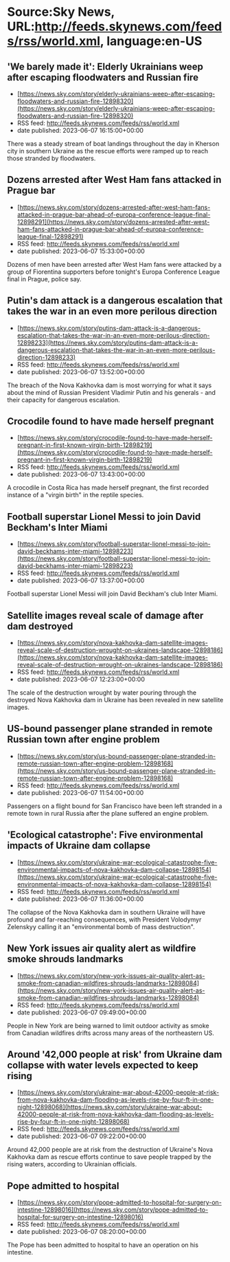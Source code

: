 # Source:Sky News, URL:http://feeds.skynews.com/feeds/rss/world.xml, language:en-US

## 'We barely made it': Elderly Ukrainians weep after escaping floodwaters and Russian fire
 - [https://news.sky.com/story/elderly-ukrainians-weep-after-escaping-floodwaters-and-russian-fire-12898320](https://news.sky.com/story/elderly-ukrainians-weep-after-escaping-floodwaters-and-russian-fire-12898320)
 - RSS feed: http://feeds.skynews.com/feeds/rss/world.xml
 - date published: 2023-06-07 16:15:00+00:00

There was a steady stream of boat landings throughout the day in Kherson city in southern Ukraine as the rescue efforts were ramped up to reach those stranded by floodwaters.

## Dozens arrested after West Ham fans attacked in Prague bar
 - [https://news.sky.com/story/dozens-arrested-after-west-ham-fans-attacked-in-prague-bar-ahead-of-europa-conference-league-final-12898291](https://news.sky.com/story/dozens-arrested-after-west-ham-fans-attacked-in-prague-bar-ahead-of-europa-conference-league-final-12898291)
 - RSS feed: http://feeds.skynews.com/feeds/rss/world.xml
 - date published: 2023-06-07 15:33:00+00:00

Dozens of men have been arrested after West Ham fans were attacked by a group of Fiorentina supporters before tonight's Europa Conference League final in Prague, police say.

## Putin's dam attack is a dangerous escalation that takes the war in an even more perilous direction
 - [https://news.sky.com/story/putins-dam-attack-is-a-dangerous-escalation-that-takes-the-war-in-an-even-more-perilous-direction-12898233](https://news.sky.com/story/putins-dam-attack-is-a-dangerous-escalation-that-takes-the-war-in-an-even-more-perilous-direction-12898233)
 - RSS feed: http://feeds.skynews.com/feeds/rss/world.xml
 - date published: 2023-06-07 13:52:00+00:00

The breach of the Nova Kakhovka dam is most worrying for what it says about the mind of Russian President Vladimir Putin and his generals - and their capacity for dangerous escalation.

## Crocodile found to have made herself pregnant
 - [https://news.sky.com/story/crocodile-found-to-have-made-herself-pregnant-in-first-known-virgin-birth-12898219](https://news.sky.com/story/crocodile-found-to-have-made-herself-pregnant-in-first-known-virgin-birth-12898219)
 - RSS feed: http://feeds.skynews.com/feeds/rss/world.xml
 - date published: 2023-06-07 13:43:00+00:00

A crocodile in Costa Rica has made herself pregnant, the first recorded instance of a "virgin birth" in the reptile species.&#160;

## Football superstar Lionel Messi to join David Beckham's Inter Miami
 - [https://news.sky.com/story/football-superstar-lionel-messi-to-join-david-beckhams-inter-miami-12898223](https://news.sky.com/story/football-superstar-lionel-messi-to-join-david-beckhams-inter-miami-12898223)
 - RSS feed: http://feeds.skynews.com/feeds/rss/world.xml
 - date published: 2023-06-07 13:37:00+00:00

Football superstar Lionel Messi will join David Beckham's club Inter Miami.

## Satellite images reveal scale of damage after dam destroyed
 - [https://news.sky.com/story/nova-kakhovka-dam-satellite-images-reveal-scale-of-destruction-wrought-on-ukraines-landscape-12898186](https://news.sky.com/story/nova-kakhovka-dam-satellite-images-reveal-scale-of-destruction-wrought-on-ukraines-landscape-12898186)
 - RSS feed: http://feeds.skynews.com/feeds/rss/world.xml
 - date published: 2023-06-07 12:23:00+00:00

The scale of the destruction wrought by water pouring through the destroyed Nova Kakhovka dam in Ukraine has been revealed in new satellite images.

## US-bound passenger plane stranded in remote Russian town after engine problem
 - [https://news.sky.com/story/us-bound-passenger-plane-stranded-in-remote-russian-town-after-engine-problem-12898168](https://news.sky.com/story/us-bound-passenger-plane-stranded-in-remote-russian-town-after-engine-problem-12898168)
 - RSS feed: http://feeds.skynews.com/feeds/rss/world.xml
 - date published: 2023-06-07 11:54:00+00:00

Passengers on a flight bound for San Francisco have been left stranded in a remote town in rural Russia after the plane suffered an engine problem.

## 'Ecological catastrophe': Five environmental impacts of Ukraine dam collapse
 - [https://news.sky.com/story/ukraine-war-ecological-catastrophe-five-environmental-impacts-of-nova-kakhovka-dam-collapse-12898154](https://news.sky.com/story/ukraine-war-ecological-catastrophe-five-environmental-impacts-of-nova-kakhovka-dam-collapse-12898154)
 - RSS feed: http://feeds.skynews.com/feeds/rss/world.xml
 - date published: 2023-06-07 11:36:00+00:00

The collapse of the Nova Kakhovka dam in southern Ukraine will have profound and far-reaching consequences, with President Volodymyr Zelenskyy calling it an "environmental bomb of mass destruction".

## New York issues air quality alert as wildfire smoke shrouds landmarks
 - [https://news.sky.com/story/new-york-issues-air-quality-alert-as-smoke-from-canadian-wildfires-shrouds-landmarks-12898084](https://news.sky.com/story/new-york-issues-air-quality-alert-as-smoke-from-canadian-wildfires-shrouds-landmarks-12898084)
 - RSS feed: http://feeds.skynews.com/feeds/rss/world.xml
 - date published: 2023-06-07 09:49:00+00:00

People in New York are being warned to limit outdoor activity as smoke from Canadian wildfires drifts across many areas of the northeastern US.

## Around '42,000 people at risk' from Ukraine dam collapse with water levels expected to keep rising
 - [https://news.sky.com/story/ukraine-war-about-42000-people-at-risk-from-nova-kakhovka-dam-flooding-as-levels-rise-by-four-ft-in-one-night-12898068](https://news.sky.com/story/ukraine-war-about-42000-people-at-risk-from-nova-kakhovka-dam-flooding-as-levels-rise-by-four-ft-in-one-night-12898068)
 - RSS feed: http://feeds.skynews.com/feeds/rss/world.xml
 - date published: 2023-06-07 09:22:00+00:00

Around 42,000 people are at risk from the destruction of Ukraine's Nova Kakhovka dam as rescue efforts continue to save people trapped by the rising waters, according to Ukrainian officials.

## Pope admitted to hospital
 - [https://news.sky.com/story/pope-admitted-to-hospital-for-surgery-on-intestine-12898016](https://news.sky.com/story/pope-admitted-to-hospital-for-surgery-on-intestine-12898016)
 - RSS feed: http://feeds.skynews.com/feeds/rss/world.xml
 - date published: 2023-06-07 08:20:00+00:00

The Pope has been admitted to hospital to have an operation on his intestine.

